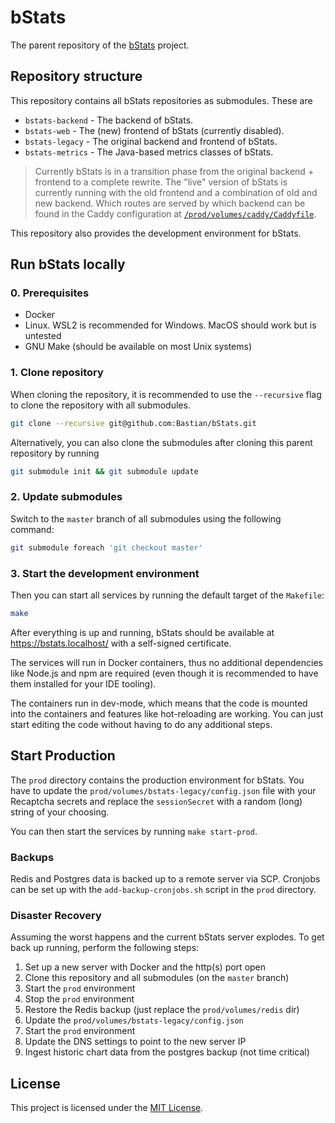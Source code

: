 # bStats

The parent repository of the [bStats] project.

## Repository structure

This repository contains all bStats repositories as submodules. These are

- `bstats-backend` - The backend of bStats.
- `bstats-web` - The (new) frontend of bStats (currently disabled).
- `bstats-legacy` - The original backend and frontend of bStats.
- `bstats-metrics` - The Java-based metrics classes of bStats.

> Currently bStats is in a transition phase from the original backend + frontend
> to a complete rewrite. The "live" version of bStats is currently running with
> the old frontend and a combination of old and new backend. Which routes are
> served by which backend can be found in the Caddy configuration at
> [`/prod/volumes/caddy/Caddyfile`](/prod/volumes/caddy/Caddyfile).

This repository also provides the development environment for bStats.

## Run bStats locally

### 0. Prerequisites

- Docker
- Linux. WSL2 is recommended for Windows. MacOS should work but is untested
- GNU Make (should be available on most Unix systems)

### 1. Clone repository

When cloning the repository, it is recommended to use the `--recursive`
flag to clone the repository with all submodules.

```bash
git clone --recursive git@github.com:Bastian/bStats.git
```

Alternatively, you can also clone the submodules after cloning this parent
repository by running

```bash
git submodule init && git submodule update
```

### 2. Update submodules

Switch to the `master` branch of all submodules using the following command:

```bash
git submodule foreach 'git checkout master'
```

### 3. Start the development environment

Then you can start all services by running the default target of the `Makefile`:

```bash
make
```

After everything is up and running, bStats should be available at
<https://bstats.localhost/> with a self-signed certificate.

The services will run in Docker containers, thus no additional dependencies like
Node.js and npm are required (even though it is recommended to have them
installed for your IDE tooling).

The containers run in dev-mode, which means that the code is mounted into the
containers and features like hot-reloading are working. You can just start
editing the code without having to do any additional steps.

## Start Production

The `prod` directory contains the production environment for bStats.
You have to update the `prod/volumes/bstats-legacy/config.json` file with your
Recaptcha secrets and replace the `sessionSecret` with a random (long) string of
your choosing.

You can then start the services by running `make start-prod`.

### Backups

Redis and Postgres data is backed up to a remote server via SCP.
Cronjobs can be set up with the `add-backup-cronjobs.sh` script in the `prod`
directory.

### Disaster Recovery

Assuming the worst happens and the current bStats server explodes. To get back
up running, perform the following steps:

1. Set up a new server with Docker and the http(s) port open
2. Clone this repository and all submodules (on the `master` branch)
3. Start the `prod` environment
4. Stop the `prod` environment
5. Restore the Redis backup (just replace the `prod/volumes/redis` dir)
6. Update the `prod/volumes/bstats-legacy/config.json`
7. Start the `prod` environment
8. Update the DNS settings to point to the new server IP
9. Ingest historic chart data from the postgres backup (not time critical)

## License

This project is licensed under the [MIT License](/LICENSE).

[bstats]: https://bStats.org
